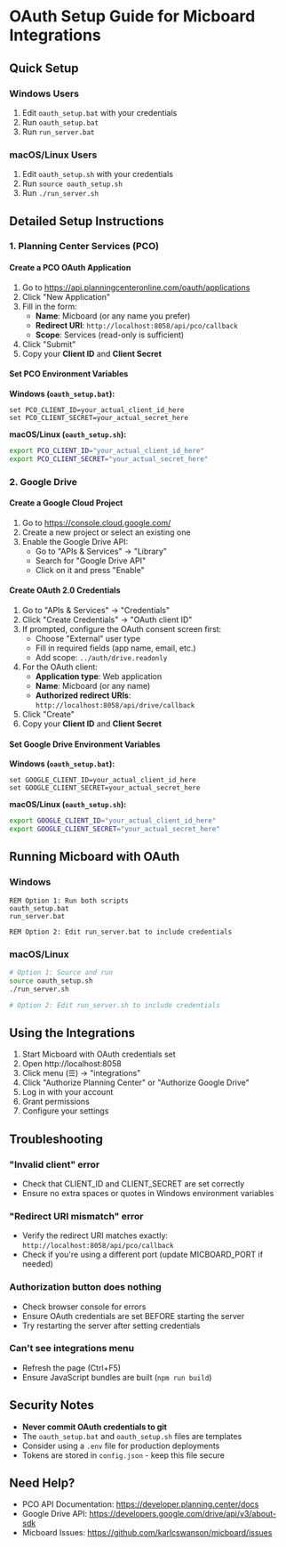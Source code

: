 # OAuth Setup Guide for Micboard Integrations

## Quick Setup

### Windows Users
1. Edit `oauth_setup.bat` with your credentials
2. Run `oauth_setup.bat` 
3. Run `run_server.bat`

### macOS/Linux Users
1. Edit `oauth_setup.sh` with your credentials
2. Run `source oauth_setup.sh`
3. Run `./run_server.sh`

## Detailed Setup Instructions

### 1. Planning Center Services (PCO)

#### Create a PCO OAuth Application
1. Go to https://api.planningcenteronline.com/oauth/applications
2. Click "New Application"
3. Fill in the form:
   - **Name**: Micboard (or any name you prefer)
   - **Redirect URI**: `http://localhost:8058/api/pco/callback`
   - **Scope**: Services (read-only is sufficient)
4. Click "Submit"
5. Copy your **Client ID** and **Client Secret**

#### Set PCO Environment Variables

**Windows (`oauth_setup.bat`):**
```batch
set PCO_CLIENT_ID=your_actual_client_id_here
set PCO_CLIENT_SECRET=your_actual_secret_here
```

**macOS/Linux (`oauth_setup.sh`):**
```bash
export PCO_CLIENT_ID="your_actual_client_id_here"
export PCO_CLIENT_SECRET="your_actual_secret_here"
```

### 2. Google Drive

#### Create a Google Cloud Project
1. Go to https://console.cloud.google.com/
2. Create a new project or select an existing one
3. Enable the Google Drive API:
   - Go to "APIs & Services" → "Library"
   - Search for "Google Drive API"
   - Click on it and press "Enable"

#### Create OAuth 2.0 Credentials
1. Go to "APIs & Services" → "Credentials"
2. Click "Create Credentials" → "OAuth client ID"
3. If prompted, configure the OAuth consent screen first:
   - Choose "External" user type
   - Fill in required fields (app name, email, etc.)
   - Add scope: `../auth/drive.readonly`
4. For the OAuth client:
   - **Application type**: Web application
   - **Name**: Micboard (or any name)
   - **Authorized redirect URIs**: `http://localhost:8058/api/drive/callback`
5. Click "Create"
6. Copy your **Client ID** and **Client Secret**

#### Set Google Drive Environment Variables

**Windows (`oauth_setup.bat`):**
```batch
set GOOGLE_CLIENT_ID=your_actual_client_id_here
set GOOGLE_CLIENT_SECRET=your_actual_secret_here
```

**macOS/Linux (`oauth_setup.sh`):**
```bash
export GOOGLE_CLIENT_ID="your_actual_client_id_here"
export GOOGLE_CLIENT_SECRET="your_actual_secret_here"
```

## Running Micboard with OAuth

### Windows
```batch
REM Option 1: Run both scripts
oauth_setup.bat
run_server.bat

REM Option 2: Edit run_server.bat to include credentials
```

### macOS/Linux
```bash
# Option 1: Source and run
source oauth_setup.sh
./run_server.sh

# Option 2: Edit run_server.sh to include credentials
```

## Using the Integrations

1. Start Micboard with OAuth credentials set
2. Open http://localhost:8058
3. Click menu (☰) → "integrations"
4. Click "Authorize Planning Center" or "Authorize Google Drive"
5. Log in with your account
6. Grant permissions
7. Configure your settings

## Troubleshooting

### "Invalid client" error
- Check that CLIENT_ID and CLIENT_SECRET are set correctly
- Ensure no extra spaces or quotes in Windows environment variables

### "Redirect URI mismatch" error
- Verify the redirect URI matches exactly: `http://localhost:8058/api/pco/callback`
- Check if you're using a different port (update MICBOARD_PORT if needed)

### Authorization button does nothing
- Check browser console for errors
- Ensure OAuth credentials are set BEFORE starting the server
- Try restarting the server after setting credentials

### Can't see integrations menu
- Refresh the page (Ctrl+F5)
- Ensure JavaScript bundles are built (`npm run build`)

## Security Notes

- **Never commit OAuth credentials to git**
- The `oauth_setup.bat` and `oauth_setup.sh` files are templates
- Consider using a `.env` file for production deployments
- Tokens are stored in `config.json` - keep this file secure

## Need Help?

- PCO API Documentation: https://developer.planning.center/docs
- Google Drive API: https://developers.google.com/drive/api/v3/about-sdk
- Micboard Issues: https://github.com/karlcswanson/micboard/issues

